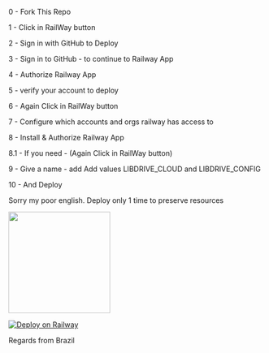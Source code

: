 
0 - Fork This Repo

1 - Click in  RailWay button

2 - Sign in with GitHub to Deploy

3 - Sign in to GitHub - to continue to Railway App

4 - Authorize  Railway App

5 - verify your account to deploy

6 - Again Click in  RailWay button

7 - Configure which accounts and orgs railway has access to

8 - Install & Authorize Railway App

8.1 - If you need - (Again Click in  RailWay button)

9 - Give a name - add Add values LIBDRIVE_CLOUD  and LIBDRIVE_CONFIG 

10 - And Deploy

Sorry my poor english.
Deploy only 1 time to preserve resources

<!---
ss-iptv/ss-iptv is a ✨ special ✨ repository because its `README.md` (this file) appears on your GitHub profile.
You can click the Preview link to take a look at your changes.
--->
<p align="left">
  <a href="https://heroku.com/deploy?template=elthondsaraujo/railway-drive">
    <img src="https://img.shields.io/badge/Deploy%20To%20Heroku-bluet?style=for-the-badge&logo=heroku" width="200" />
  </a>
</p>

[![Deploy on Railway](https://railway.app/button.svg)](https://railway.app/new/template?template=https%3A%2F%2Fgithub.com%2Felthondsaraujo%2Frailway-drive&envs=LIBDRIVE_CLOUD%2CLIBDRIVE_CONFIG&LIBDRIVE_CLOUDDesc=The+ID+of+any+empty+Google+Drive+folder.+This+folder+will+be+used+to+store+the+config+and+metadata+generated+by+libDrive&LIBDRIVE_CONFIGDesc=Create+this+through+the+config+generator%3A+https%3A%2F%2Fconfig.libdrive.tk.+Make+sure+to+read+the+meaning+of+each+variable+on+the+wiki%3A+https%3A%2F%2Fgithub.com%2FlibDrive%2FlibDrive%2Fwiki%2FConfig)

Regards from Brazil
